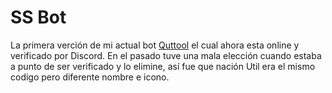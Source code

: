 # SS Bot

La primera verción de mi actual bot [Quttool](https://qutool.vercel.app) el cual ahora esta online y verificado por Discord.
En el pasado tuve una mala elección cuando estaba a punto de ser verificado y lo elimine, así fue que nación Util era el mismo codigo pero diferente nombre e icono.
